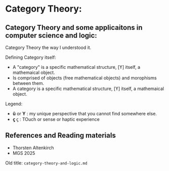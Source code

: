 # Category Theory:

## Category Theory and some applicaitons in computer science and logic:
Category Theory the way I understood it.

Defining Category itself:
* A "category" is a specific mathematical structure, [ϒ] itself, a mathemaical object.
* Is comprised of objects (free mathematical objects) and morophisms between them.
* A category is a specific mathematical structure, [ϒ] itself, a mathemaical object.



Legend:
* **û** or **ϒ** : my unique perspective that you cannot find somewhere else.
*  **ϛ** ϛ : TOuch or sense or haptic experience
## References and Reading materials
* Thorsten Altenkirch
* MGS 2025

Old title: `category-theory-and-logic.md`
